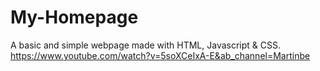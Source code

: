 # My-Homepage
A basic and simple webpage made with HTML, Javascript & CSS.
https://www.youtube.com/watch?v=5soXCeIxA-E&ab_channel=Martinbe
